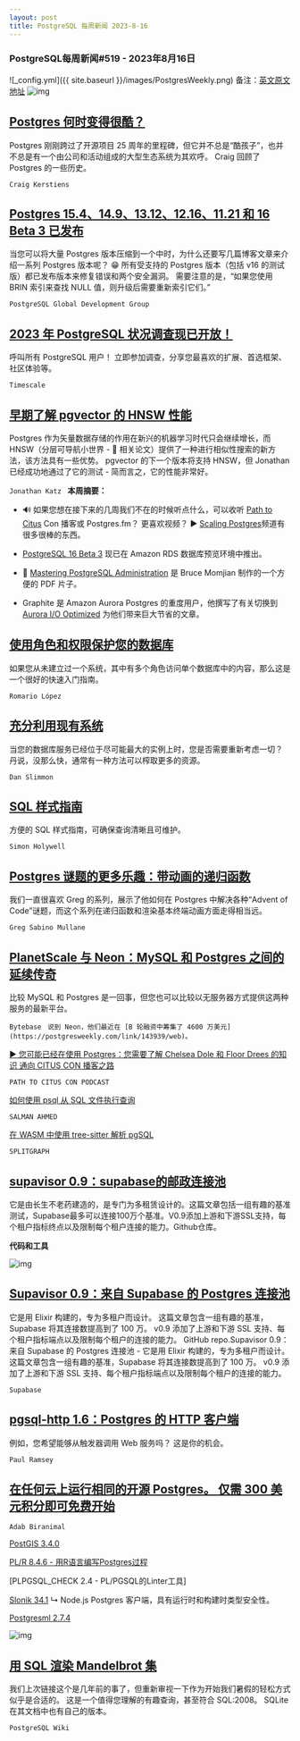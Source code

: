 ```yaml
---
layout: post
title: PostgreSQL 每周新闻 2023-8-16
---
```

### PostgreSQL每周新闻#519 - 2023年8月16日
![_config.yml]({{ site.baseurl }}/images/PostgresWeekly.png)
备注：[英文原文地址](https://postgresweekly.com/issues/519)
![img](https://res.cloudinary.com/cpress/image/upload/w_1280,e_sharpen:60,q_auto/bkyfe6xg3lvivijiskcj.jpg)
## [Postgres 何时变得很酷？](https://postgresweekly.com/link/143922/web)
Postgres 刚刚跨过了开源项目 25 周年的里程碑，但它并不总是“酷孩子”，也并不总是有一个由公司和活动组成的大型生态系统为其欢呼。 Craig 回顾了 Postgres 的一些历史。


`Craig Kerstiens `
## [Postgres 15.4、14.9、13.12、12.16、11.21 和 16 Beta 3 已发布](https://postgresweekly.com/link/143923/web)
当您可以将大量 Postgres 版本压缩到一个中时，为什么还要写几篇博客文章来介绍一系列 Postgres 版本呢？ 😁 所有受支持的 Postgres 版本（包括 v16 的测试版）都已发布版本来修复错误和两个安全漏洞。 需要注意的是，“如果您使用 BRIN 索引来查找 NULL 值，则升级后需要重新索引它们。”


`PostgreSQL Global Development Group `
## [2023 年 PostgreSQL 状况调查现已开放！](https://postgresweekly.com/link/143921/web)
呼叫所有 PostgreSQL 用户！ 立即参加调查，分享您最喜欢的扩展、首选框架、社区体验等。

`Timescale `
## [早期了解 pgvector 的 HNSW 性能](https://postgresweekly.com/link/143924/web)
Postgres 作为矢量数据存储的作用在新兴的机器学习时代只会继续增长，而 HNSW（分层可导航小世界 - 📄 相关论文）提供了一种进行相似性搜索的新方法，该方法具有一些优势。 pgvector 的下一个版本将支持 HNSW，但 Jonathan 已经成功地通过了它的测试 - 简而言之，它的性能非常好。


`Jonathan Katz `
**本周摘要：**
*   🔊 如果您想在接下来的几周我们不在的时候听点什么，可以收听 [Path to Citus](https://postgresweekly.com/link/143926/web) Con 播客或 Postgres.fm？ 更喜欢视频？ ▶️ [Scaling Postgres](https://postgresweekly.com/link/143928/web)频道有很多很棒的东西。


*   [PostgreSQL 16 Beta 3](https://postgresweekly.com/link/143929/web) 现已在 Amazon RDS 数据库预览环境中推出。


*   📄 [Mastering PostgreSQL Administration](https://postgresweekly.com/link/143930/web) 是 Bruce Momjian 制作的一个方便的 PDF 片子。


*   Graphite 是 Amazon Aurora Postgres 的重度用户，他撰写了有关切换到 [Aurora I/O Optimized](https://postgresweekly.com/link/143931/web) 为他们带来巨大节省的文章。


## [使用角色和权限保护您的数据库](https://postgresweekly.com/link/143932/web)
如果您从未建立过一个系统，其中有多个角色访问单个数据库中的内容，那么这是一个很好的快速入门指南。


`Romario López `
## [充分利用现有系统](https://postgresweekly.com/link/143933/web)
当您的数据库服务已经位于尽可能最大的实例上时，您是否需要重新考虑一切？ 丹说，没那么快，通常有一种方法可以榨取更多的资源。


`Dan Slimmon `
## [SQL 样式指南](https://postgresweekly.com/link/143935/web)
方便的 SQL 样式指南，可确保查询清晰且可维护。


`Simon Holywell `
## [Postgres 谜题的更多乐趣：带动画的递归函数](https://postgresweekly.com/link/143936/web)
我们一直很喜欢 Greg 的系列，展示了他如何在 Postgres 中解决各种“Advent of Code”谜题，而这个系列在递归函数和渲染基本终端动画方面走得相当远。


`Greg Sabino Mullane `
## [PlanetScale 与 Neon：MySQL 和 Postgres 之间的延续传奇](https://postgresweekly.com/link/143937/web)
比较 MySQL 和 Postgres 是一回事，但您也可以比较以无服务器方式提供这两种服务的最新平台。


`Bytebase `
`说到 Neon，他们最近在 [B 轮融资中筹集了 4600 万美元](https://postgresweekly.com/link/143939/web)。`

[▶ 您可能已经在使用 Postgres：您需要了解 Chelsea Dole 和 Floor Drees 的知识
通向 CITUS CON 播客之路](https://postgresweekly.com/link/143940/web)

`PATH TO CITUS CON PODCAST`

[如何使用 psql 从 SQL 文件执行查询](https://postgresweekly.com/link/143941/web)

`SALMAN AHMED`

[在 WASM 中使用 tree-sitter 解析 pgSQL](https://postgresweekly.com/link/143942/web)

`SPLITGRAPH`


## [supavisor 0.9：supabase的邮政连接池](https://postgresweekly.com/link/143943/web)
它是由长生不老药建造的，是专门为多租赁设计的。这篇文章包括一组有趣的基准测试，Supabase最多可以连接100万个基准。V0.9添加上游和下游SSL支持，每个租户指标终点以及限制每个租户连接的能力。Github仓库。

**代码和工具**

![img](https://res.cloudinary.com/cpress/image/upload/w_1280,e_sharpen:60,q_auto/ujoixxrsbe2aoqhha9rm.jpg)

## [Supavisor 0.9：来自 Supabase 的 Postgres 连接池](https://postgresweekly.com/link/143943/web)
它是用 Elixir 构建的，专为多租户而设计。 这篇文章包含一组有趣的基准，Supabase 将其连接数提高到了 100 万。 v0.9 添加了上游和下游 SSL 支持、每个租户指标端点以及限制每个租户的连接的能力。 GitHub repo.Supavisor 0.9：来自 Supabase 的 Postgres 连接池 - 它是用 Elixir 构建的，专为多租户而设计。 这篇文章包含一组有趣的基准，Supabase 将其连接数提高到了 100 万。 v0.9 添加了上游和下游 SSL 支持、每个租户指标端点以及限制每个租户的连接的能力。


`Supabase `
## [pgsql-http 1.6：Postgres 的 HTTP 客户端](https://postgresweekly.com/link/143946/web)
例如，您希望能够从触发器调用 Web 服务吗？ 这是你的机会。


`Paul Ramsey `

## [在任何云上运行相同的开源 Postgres。 仅需 300 美元积分即可免费开始](https://postgresweekly.com/link/143947/web)

`Adab Biranimal`

[PostGIS 3.4.0](https://postgresweekly.com/link/144069/web)

[PL/R 8.4.6  - 用R语言编写Postgres过程](https://postgresweekly.com/link/143948/web)


[PLPGSQL_CHECK 2.4  -  PL/PGSQL的Linter工具]


[Slonik 34.1](https://postgresweekly.com/link/143950/web) 
↳ Node.js Postgres 客户端，具有运行时和构建时类型安全性。

[Postgresml 2.7.4](https://postgresweekly.com/link/143952/web)


![img](https://res.cloudinary.com/cpress/image/upload/w_1280,e_sharpen:60,q_auto/ioiweeadbnvenrczuqku.jpg)

## [用 SQL 渲染 Mandelbrot 集](https://postgresweekly.com/link/143953/web)
我们上次链接这个是几年前的事了，但重新审视一下作为开始我们暑假的轻松方式似乎是合适的。 这是一个值得您理解的有趣查询，甚至符合 SQL:2008。 SQLite 在其文档中也有自己的版本。


`PostgreSQL Wiki `